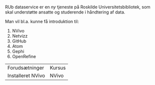 RUb dataservice er en *ny* tjeneste på Roskilde Universitetsbibliotek, som skal understøtte ansatte og studerende i håndtering af data.

Man vil bl.a. kunne få introduktion til:
<ol>
  <li>NVivo</li>
  <li>Netvizz</li>
  <li>GitHub</li>
  <li>Atom</li>
  <li>Gephi</li>
  <li>OpenRefine</li>
</ol>
<table>
  <tr>
    <td>Forudsætninger</td>
    <td>Kursus</td>
  </tr>
  <tr>
    <td>Installeret NVivo</td>
    <td>NVivo</td>
  </tr>
</table>

